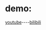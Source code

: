 # demo: 
[youtube](https://www.youtube.com/watch?v=yz3-cj-qnd8)----[bilibili](https://www.bilibili.com/video/av64582558)
